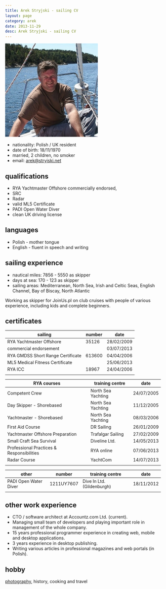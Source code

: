 ```yaml
---
title: Arek Stryjski - sailing CV
layout: page
category: arek
date: 2013-11-29
desc: Arek Stryjski - sailing CV
---
```



[![Arek Stryjski](/img/ja/Arek-Stryjski-Norwegia.jpg)](class:img-right)

* nationality: Polish / UK resident 
* date of birth: 18/11/1970
* married, 2 children, no smoker
* email: [&#x61;&#114;&#101;&#x6b;&#64;&#x73;&#x74;&#x72;&#121;&#106;&#x73;&#107;&#x69;&#x2e;&#x6e;&#101;&#116;](https://stryjski.net/arek/email.html)

qualifications
---------------
* RYA Yachtmaster Offshore commercially endorsed,  
* SRC
* Radar
* valid ML5 Certificate
* PADI Open Water Diver
* clean UK driving license

languages
----------
* Polish - mother tongue
* English - fluent in speech and writing

sailing experience
------------------
* nautical miles: 7856 - 5550 as skipper
* days at sea: 170 - 123 as skipper
* sailing areas: Mediterranean, North Sea, Irish and Celtic Seas, English Channel, Bay of Biscay, North Atlantic

Working as skipper for JoinUs.pl on club cruises with people of various experience, including kids and complete beginners.

certificates
-------------

| sailing                           | number |  date      |
|-----------------------------------|--------|------------|                 
|RYA Yachtmaster Offshore           | 35126  | 28/02/2009 |
|commercial endorsement             |        | 03/07/2013 |
|RYA GMDSS Short Range Certificate  | 613600 | 04/04/2006 |
|ML5 Medical Fitness Certificate    |        | 25/06/2013 |
|RYA ICC                            | 18967  | 24/04/2006 |	
|                                   |        |            |

| RYA courses                       | training centre    |  date      |
|-----------------------------------|--------------------|------------|  
| Competent Crew                    | North Sea Yachting | 24/07/2005 |
| Day Skipper - Shorebased          | North Sea Yachting | 11/12/2005 |
| Yachtmaster - Shorebased          | North Sea Yachting | 08/03/2006 |
| First Aid Course                  | DR Sailing         | 26/01/2009 |	
| Yachtmaster Offshore Preparation  | Trafalgar Sailing  | 27/02/2009 |
| Small Craft Sea Survival          | Diveline Ltd.      | 14/05/2013 |	
| Professional Practices & Responsibilities | RYA online | 07/06/2013 |
| Radar Course                      | YachtCom           | 14/07/2013 |
|                                   |                    |            |

| other                 | number     | training centre            |  date      |
|-----------------------|------------|----------------------------|------------|  
| PADI Open Water Diver | 1211UY7607 | Dive In Ltd. (Gildenburgh) | 18/11/2012 |
|                       |            |                            |            |


other work experience
----------------------
* CTO / software architect at Accountz.com Ltd. (current).  
* Managing small team of developers and playing important role in management of the whole company.  
* 15 years professional programmer experience in creating web, mobile and desktop applications.  
* 3 years experience in desktop publishing.  
* Writing various articles in professional magazines and web portals (in Polish).  

hobby
------
[photography](https://plus.google.com/photos/+ArekStryjski/albums), history, cooking and travel

